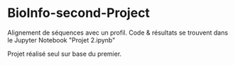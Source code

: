 # BioInfo-second-Project

Alignement de séquences avec un profil.
Code & résultats se trouvent dans le Jupyter Notebook "Projet 2.ipynb"

Projet réalisé seul sur base du premier.
